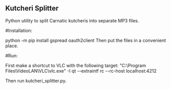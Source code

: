## Kutcheri Splitter

Python utility to split Carnatic kutcheris into separate MP3 files.

#Installation:

python -m pip install gspread oauth2client
Then put the files in a convenient place.

#Run:

First make a shortcut to VLC with the following target:
"C:\Program Files\VideoLAN\VLC\vlc.exe" -I qt --extraintf rc --rc-host localhost:4212

Then run kutcheri\_splitter.py.
